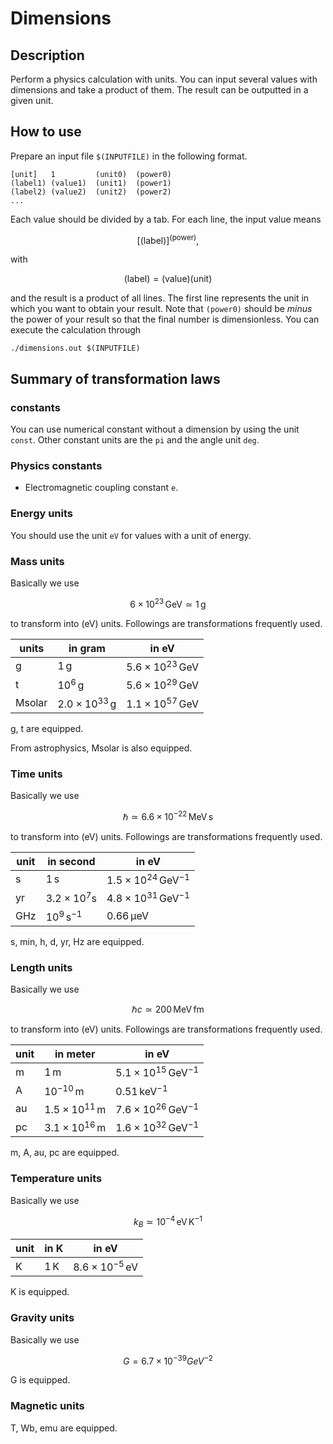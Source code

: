 
# Dimensions

## Description

Perform a physics calculation with units.
You can input several values with dimensions and take a product of them.
The result can be outputted in a given unit.

## How to use

Prepare an input file `$(INPUTFILE)` in the following format.

```
[unit]   1         (unit0)  (power0)
(label1) (value1)  (unit1)  (power1)
(label2) (value2)  (unit2)  (power2)
...
```

Each value should be divided by a tab.
For each line, the input value means

$$
\left[ \text{(label)} \right]^{\text{(power)}},
$$

with

$$
\text{(label)} = \text{(value)} \text{(unit)}
$$

and the result is a product of all lines.
The first line represents the unit in which you want to obtain your result.
Note that `(power0)` should be *minus* the power of your result so that the final number is dimensionless.
You can execute the calculation through

```
./dimensions.out $(INPUTFILE)
```

## Summary of transformation laws

### constants

You can use numerical constant without a dimension by using the unit `const`.
Other constant units are the `pi` and the angle unit `deg`.

### Physics constants

- Electromagnetic coupling constant `e`.

### Energy units

You should use the unit `eV` for values with a unit of energy.

### Mass units

Basically we use

$$
6\times 10^{23} \,\mathrm{GeV} \simeq 1\,\mathrm{g}
$$

to transform into (eV) units. Followings are transformations frequently used.

| units | in gram | in eV |
|---|---|---|
| g | $1\,\mathrm{g}$ | $5.6\times 10^{23}\,\mathrm{GeV}$  |
| t | $10^6\,\mathrm{g}$ | $5.6\times 10^{29}\,\mathrm{GeV}$ |
| Msolar | $2.0 \times 10^{33}\,\mathrm{g}$ | $1.1 \times 10^{57}\,\mathrm{GeV}$ |

g, t are equipped.

From astrophysics, Msolar is also equipped.

### Time units

Basically we use

``` math
\hbar \simeq 6.6 \times 10^{-22} \,\mathrm{MeV}\,\mathrm{s}
```

to transform into (eV) units.
Followings are transformations frequently used.

| unit  |  in second  | in eV |
|--|--|--|
| s | $1\,\mathrm{s}$ | $1.5\times 10^{24}\,\mathrm{GeV}^{-1}$ |
| yr | $3.2\times 10^7 \mathrm{s}$ | $4.8\times 10^{31}\,\mathrm{GeV}^{-1}$ |
| GHz | $10^9\,\mathrm{s}^{-1}$ | $0.66\,\mathrm{\mu eV}$ |

s, min, h, d, yr, Hz are equipped.

### Length units

Basically we use

``` math
\hbar c \simeq 200\,\mathrm{MeV}\,\mathrm{fm}
```
to transform into (eV) units.
Followings are transformations frequently used.

| unit | in meter | in eV |
|--|---|--|
| m | $1\,\mathrm{m}$ | $5.1\times 10^{15}\,\mathrm{GeV}^{-1}$ |
| A | $10^{-10}\,\mathrm{m}$ | $0.51\,\mathrm{keV}^{-1}$ |
| au | $1.5\times 10^{11}\,\mathrm{m}$ | $7.6\times 10^{26}\,\mathrm{GeV}^{-1}$ |
| pc | $3.1\times 10^{16}\,\mathrm{m}$ | $1.6\times 10^{32}\,\mathrm{GeV}^{-1}$ |

m, A, au, pc are equipped.

### Temperature units

Basically we use

$$
k_B \simeq 10^{-4}\,\mathrm{eV}\,\mathrm{K}^{-1}
$$

| unit | in $\mathrm{K}$ | in eV |
|--|---|--|
| K | $1\,\mathrm{K}$ | $8.6\times 10^{-5}\,\mathrm{eV}$ |

K is equipped.

### Gravity units

Basically we use

$$
G = 6.7 \times 10^{-39} GeV^{-2}
$$

G is equipped.

### Magnetic units

T, Wb, emu are equipped.
